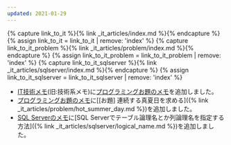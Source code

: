 ```yaml
---
updated: 2021-01-29
---
```

{% capture link_to_it %}{% link _it_articles/index.md %}{% endcapture %}
{% assign link_to_it = link_to_it | remove: 'index' %}
{% capture link_to_it_problem %}{% link _it_articles/problem/index.md %}{% endcapture %}
{% assign link_to_it_problem = link_to_it_problem | remove: 'index' %}
{% capture link_to_it_sqlserver %}{% link _it_articles/sqlserver/index.md %}{% endcapture %}
{% assign link_to_it_sqlserver = link_to_it_sqlserver | remove: 'index' %}

- [IT技術メモ]({{link_to_it}})(旧:技術系メモ)に[プログラミングお題のメモ]({{link_to_it_problem}})を追加しました。
- [プログラミングお題のメモ]({{link_to_it_problem}})に[\[お題\] 連続する真夏日を求める]({% link _it_articles/problem/hot_summer_day.md %})を追加しました。
- [SQL Serverのメモ]({{link_to_it_sqlserver}})に[SQL Serverでテーブル論理名とか列論理名を指定する方法]({% link _it_articles/sqlserver/logical_name.md %})を追加しました。